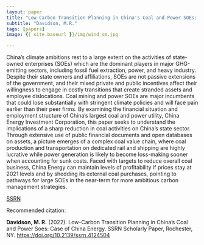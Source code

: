 ```yaml
---
layout: paper
title: "Low-Carbon Transition Planning in China's Coal and Power SOEs: Case of China Energy"
subtitle: "Davidson, M.R."
tags: [papers]
image: {{ site.baseurl }}/img/wind_sm.jpg

---
```


China’s climate ambitions rest to a large extent on the activities of state-owned enterprises (SOEs) which are the dominant players in major GHG-emitting sectors, including fossil fuel extraction, power, and heavy industry. Despite their state owners and affiliations, SOEs are not passive extensions of the government, and their mixed private and public incentives affect their willingness to engage in costly transitions that create stranded assets and employee dislocations. Coal mining and power SOEs are major incumbents that could lose substantially with stringent climate policies and will face pain earlier than their peer firms. By examining the financial situation and employment structure of China’s largest coal and power utility, China Energy Investment Corporation, this paper seeks to understand the implications of a sharp reduction in coal activities on China’s state sector. Through extensive use of public financial documents and open databases on assets, a picture emerges of a complex coal value chain, where coal production and transportation on dedicated rail and shipping are highly lucrative while power generation is likely to become loss-making sooner when accounting for sunk costs. Faced with targets to reduce overall coal business, China Energy can maintain levels of profitability if prices stay at 2021 levels and by shedding its external coal purchases, pointing to pathways for large SOEs in the near-term for more ambitious carbon management strategies.

[SSRN](https://papers.ssrn.com/sol3/papers.cfm?abstract_id=4124504)

Recommended citation:

**Davidson, M. R.** (2022). Low-Carbon Transition Planning in China’s Coal and Power Soes: Case of China Energy. SSRN Scholarly Paper, Rochester, NY. https://doi.org/10.2139/ssrn.4124504








